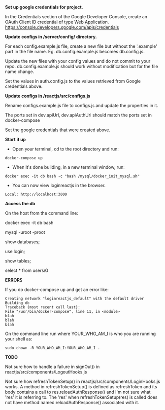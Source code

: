 **Set up google credentials for project.** 

In the Credentials section of the Google Developer Console, create an OAuth Client ID credential of type Web Application. 
https://console.developers.google.com/apis/credentials

**Update configs in /server/config/ directory.** 

For each config.example.js file, create a new file but without the '.example' part in the file name. Eg. db.config.example.js becomes db.config.js. 

Update the new files with your config values and do not commit to your repo. db.config.example.js should work without modification but for the file name change.

Set the values in auth.config.js to the values retrieved from Google credentials above.

**Update configs in /reactjs/src/configs.js**

Rename configs.example.js file to configs.js and update the properties in it.

The ports set in dev.apiUrl, dev.apiAuthUrl should match the ports set in docker-compose

Set the google credentials that were created above.

**Start it up**

* Open your terminal, cd to the root directory and run:

`docker-compose up`
 
* When it's done building, in a new terminal window, run:

`docker exec -it db bash -c "bash /mysql/docker_init_mysql.sh"`

* You can now view loginreactjs in the browser.

`Local: http://localhost:3000`

**Access the db**

On the host from the command line:

docker exec -it db bash

mysql -uroot -proot

show databases;

use login;

show tables;

select * from users\G

**ERRORS**

If you do docker-compose up and get an error like:

```
Creating network "loginreactjs_default" with the default driver
Building db
Traceback (most recent call last):
File "/usr/bin/docker-compose", line 11, in <module>
blah
blah 
blah
```

On the command line run where YOUR_WHO_AM_I is who you are running your shell as:

`sudo chown -R YOUR_WHO_AM_I:YOUR_WHO_AM_I .`

**TODO**

Not sure how to handle a failure in signOut() in  reactjs/src/components/LogoutHooks.js 

Not sure how refreshTokenSetup() in reactjs/src/components/LoginHooks.js works. A method in refreshTokenSetup() is defined as refreshToken and its body contains a call to res.reloadAuthResponse() and I'm not sure what 'res' it is referring to. The 'res' when refreshTokenSetup(res) is called does not have method named reloadAuthResponse() associated with it.




